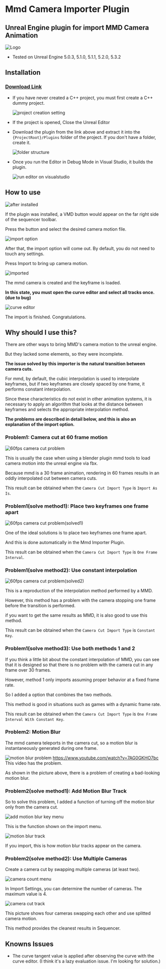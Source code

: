 # Mmd Camera Importer Plugin

## Unreal Engine plugin for import MMD Camera Animation

![Logo](Plugins/MMDCameraImporter/Resources/Icon128.png)

- Tested on Unreal Engine 5.0.3, 5.1.0, 5.1.1, 5.2.0, 5.3.2

## Installation

### [Download Link](https://github.com/noname0310/UE-MMD-Camera-Importer/releases/download/v1.0.5/MMDCameraImporter_v1.0.5.zip)

- If you have never created a C++ project, you must first create a C++ dummy project.

    ![project creation setting](docs/fig13.png)

- If the project is opened, Close the Unreal Editor

- Download the plugin from the link above and extract it into the `{ProjectRoot}/Plugins` folder of the project. If you don't have a folder, create it.

    ![folder structure](docs/fig15.png)

- Once you run the Editor in Debug Mode in Visual Studio, it builds the plugin.

    ![run editor on visualstudio](docs/fig14.png)

## How to use

![after installed](docs/fig7.png)

If the plugin was installed, a VMD button would appear on the far right side of the sequencer toolbar.

Press the button and select the desired camera motion file.

![import option](docs/fig8.png)

After that, the import option will come out. By default, you do not need to touch any settings.

Press Import to bring up camera motion.

![imported](docs/fig9.png)

The mmd camera is created and the keyframe is loaded.

**In this state, you must open the curve editor and select all tracks once.(due to bug)**

![curve editor](docs/fig10.png)

The import is finished. Congratulations.

## Why should I use this?

There are other ways to bring MMD's camera motion to the unreal engine.

But they lacked some elements, so they were incomplete.

**The issue solved by this importer is the natural transition between camera cuts.**

For mmd, by default, the cubic interpolation is used to interpolate keyframes, but if two keyframes are closely spaced by one frame, it performs constant interpolation.

Since these characteristics do not exist in other animation systems, it is necessary to apply an algorithm that looks at the distance between keyframes and selects the appropriate interpolation method.

**The problems are described in detail below, and this is also an explanation of the import option.**

### Problem1: Camera cut at 60 frame motion

![60fps camera cut problem](docs/fig1.png)

This is usually the case when using a blender plugin mmd tools to load camera motion into the unreal engine via fbx.

Because mmd is a 30 frame animation, rendering in 60 frames results in an oddly interpolated cut between camera cuts.

This result can be obtained when the `Camera Cut Import Type` is `Import As Is`.

### Problem1(solve method1): Place two keyframes one frame apart

![60fps camera cut problem(solved1)](docs/fig2.png)

One of the ideal solutions is to place two keyframes one frame apart.

And this is done automatically in the Mmd Importer Plugin.

This result can be obtained when the `Camera Cut Import Type` is `One Frame Interval`.

### Problem1(solve method2): Use constant interpolation

![60fps camera cut problem(solved2)](docs/fig3.png)

This is a reproduction of the interpolation method performed by a MMD.

However, this method has a problem with the camera stopping one frame before the transition is performed.

if you want to get the same results as MMD, it is also good to use this method.

This result can be obtained when the `Camera Cut Import Type` is `Constant Key`.

### Problem1(solve method3): Use both methods 1 and 2

If you think a little bit about the constant interpolation of MMD, you can see that it is designed so that there is no problem with the camera cut in any frame over 30 frames.

However, method 1 only imports assuming proper behavior at a fixed frame rate.

So I added a option that combines the two methods.

This method is good in situations such as games with a dynamic frame rate.

This result can be obtained when the `Camera Cut Import Type` is `One Frame Interval With Constant Key`.

### Problem2: Motion Blur

The mmd camera teleports in the camera cut, so a motion blur is instantaneously generated during one frame.

![motion blur problem](docs/fig4.png)
https://www.youtube.com/watch?v=7AG0GKHO7bc
This video has the problem.

As shown in the picture above, there is a problem of creating a bad-looking motion blur.

### Problem2(solve method1): Add Motion Blur Track

So to solve this problem, I added a function of turning off the motion blur only from the camera cut.

![add motion blur key menu](docs/fig5.png)

This is the function shown on the import menu.

![motion blur track](docs/fig6.png)

If you import, this is how motion blur tracks appear on the camera.

### Problem2(solve method2): Use Multiple Cameras

Create a camera cut by swapping multiple cameras (at least two).

![camera count menu](docs/fig11.png)

In Import Settings, you can determine the number of cameras. The maximum value is 4.

![camera cut track](docs/fig12.png)

This picture shows four cameras swapping each other and use splitted camera motion.

This method provides the cleanest results in Sequencer.

## Knowns Issues

- The curve tangent value is applied after observing the curve with the curve editor. (I think it's a lazy evaluation issue. I'm looking for solution.)
